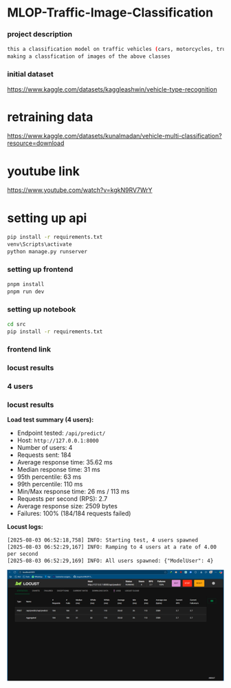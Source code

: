 # MLOP-Traffic-Image-Classification

### project description

```bash
this a classification model on traffic vehicles (cars, motorcycles, trucks and bus)
making a classfication of images of the above classes
```

### initial dataset

https://www.kaggle.com/datasets/kaggleashwin/vehicle-type-recognition

# retraining data

https://www.kaggle.com/datasets/kunalmadan/vehicle-multi-classification?resource=download

# youtube link

https://www.youtube.com/watch?v=kgkN9RV7WrY

# setting up api

```bash
pip install -r requirements.txt
venv\Scripts\activate
python manage.py runserver
```

### setting up frontend

```bash
pnpm install
pnpm run dev
```

### setting up notebook

```bash
cd src
pip install -r requirements.txt
```

### frontend link

### locust results

### 4 users

### locust results

**Load test summary (4 users):**

- Endpoint tested: `/api/predict/`
- Host: `http://127.0.0.1:8000`
- Number of users: 4
- Requests sent: 184
- Average response time: 35.62 ms
- Median response time: 31 ms
- 95th percentile: 63 ms
- 99th percentile: 110 ms
- Min/Max response time: 26 ms / 113 ms
- Requests per second (RPS): 2.7
- Average response size: 2509 bytes
- Failures: 100% (184/184 requests failed)

**Locust logs:**

```
[2025-08-03 06:52:18,758] INFO: Starting test, 4 users spawned
[2025-08-03 06:52:29,167] INFO: Ramping to 4 users at a rate of 4.00 per second
[2025-08-03 06:52:29,169] INFO: All users spawned: {"ModelUser": 4}
```

>

![Locust results](locust.png)
